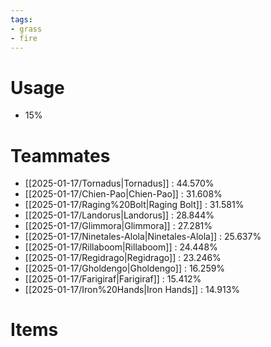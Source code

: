 ```yaml
---
tags:
- grass
- fire
---
```

# Usage
- 15%
# Teammates
- [[2025-01-17/Tornadus|Tornadus]] : 44.570%
- [[2025-01-17/Chien-Pao|Chien-Pao]] : 31.608%
- [[2025-01-17/Raging%20Bolt|Raging Bolt]] : 31.581%
- [[2025-01-17/Landorus|Landorus]] : 28.844%
- [[2025-01-17/Glimmora|Glimmora]] : 27.281%
- [[2025-01-17/Ninetales-Alola|Ninetales-Alola]] : 25.637%
- [[2025-01-17/Rillaboom|Rillaboom]] : 24.448%
- [[2025-01-17/Regidrago|Regidrago]] : 23.246%
- [[2025-01-17/Gholdengo|Gholdengo]] : 16.259%
- [[2025-01-17/Farigiraf|Farigiraf]] : 15.412%
- [[2025-01-17/Iron%20Hands|Iron Hands]] : 14.913%
# Items